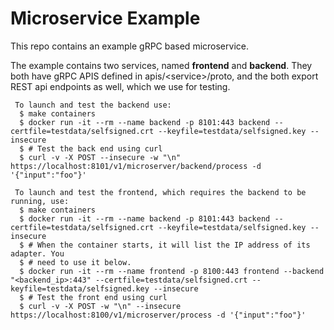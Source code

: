 # Microservice Example

This repo contains an example gRPC based microservice.

The example contains two services, named **frontend** and **backend**. They both
have gRPC APIS defined in apis/&lt;service&gt;/proto, and the both export REST api
endpoints as well, which we use for testing.

<pre><code> To launch and test the backend use:
  $ make containers
  $ docker run -it --rm --name backend -p 8101:443 backend --certfile=testdata/selfsigned.crt --keyfile=testdata/selfsigned.key --insecure
  $ # Test the back end using curl
  $ curl -v -X POST --insecure -w "\n" https://localhost:8101/v1/microserver/backend/process -d '{"input":"foo"}'
</code/></pre>

<pre><code> To launch and test the frontend, which requires the backend to be running, use:
  $ make containers
  $ docker run -it --rm --name backend -p 8101:443 backend --certfile=testdata/selfsigned.crt --keyfile=testdata/selfsigned.key --insecure
  $ # When the container starts, it will list the IP address of its adapter. You
  $ # need to use it below.
  $ docker run -it --rm --name frontend -p 8100:443 frontend --backend "&lt;backend_ip&gt;:443" --certfile=testdata/selfsigned.crt --keyfile=testdata/selfsigned.key --insecure 
  $ # Test the front end using curl
  $ curl -v -X POST -w "\n" --insecure https://localhost:8100/v1/microserver/process -d '{"input":"foo"}'
</code/></pre>
